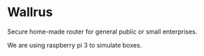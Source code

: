 # Wallrus
Secure home-made router for general public or small enterprises.

We are using raspberry pi 3 to simulate boxes.
